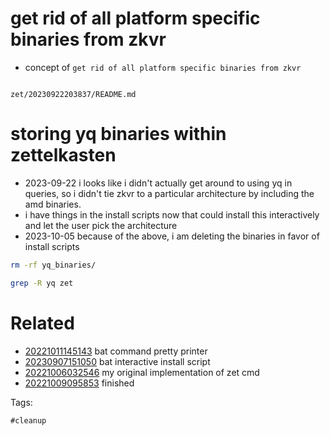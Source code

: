 # get rid of all platform specific binaries from zkvr

- concept of `get rid of all platform specific binaries from zkvr`

```
```

` zet/20230922203837/README.md `

# storing yq binaries within zettelkasten

- 2023-09-22 i looks like i didn't actually get around to using yq in queries, so i didn't tie zkvr to a particular architecture by including the amd binaries.
- i have things in the install scripts now that could install this interactively and let the user pick the architecture
- 2023-10-05 because of the above, i am deleting the binaries in favor of install scripts

```bash
rm -rf yq_binaries/

grep -R yq zet
```


# Related

- [20221011145143](/zet/20221011145143/README.md) bat command pretty printer
- [20230907151050](/zet/20230907151050/README.md) bat interactive install script
- [20221006032546](/zet/20221006032546/README.md) my original implementation of zet cmd
- [20221009095853](/zet/20221009095853/README.md) finished

Tags:

    #cleanup
